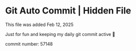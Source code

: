 # Git Auto Commit | Hidden File

This file was added Feb 12, 2025

Just for fun and keeping my daily git commit active 🤪

commit number: 57148
